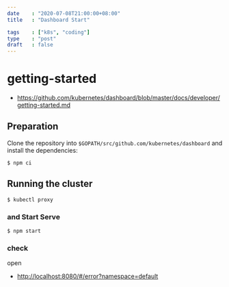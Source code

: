 ```yaml
---
date    : "2020-07-08T21:00:00+08:00"
title	: "Dashboard Start"

tags    : ["k8s", "coding"]
type    : "post"
draft   : false
---
```


# getting-started

- https://github.com/kubernetes/dashboard/blob/master/docs/developer/getting-started.md

## Preparation
Clone the repository into ` $GOPATH/src/github.com/kubernetes/dashboard ` and install the dependencies:

```
$ npm ci
```

## Running the cluster
```
$ kubectl proxy
```

### and Start Serve
```
$ npm start
```

### check
open 

- [http://localhost:8080/#/error?namespace=default](http://localhost:8080/#/error?namespace=default)